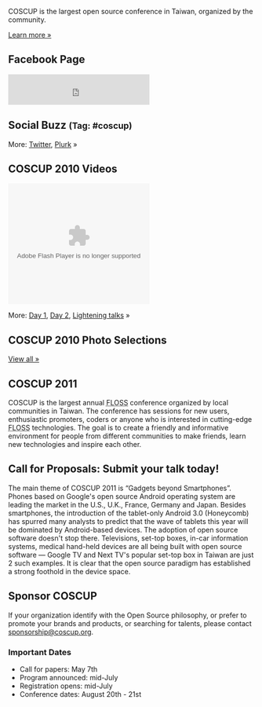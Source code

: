 <div id="sidebar2" class="hideInMobile">
	<div class="intro">
		<p>COSCUP is the largest open source conference in Taiwan, organized by the community.</p>
		<p class="more"><a href="about/">Learn more »</a></p>
	</div>
	<h2>Facebook Page</h2>
	<iframe src="https://www.facebook.com/plugins/likebox.php?href=https%3A%2F%2Fwww.facebook.com%2Fcoscup&amp;width=288&amp;colorscheme=light&amp;show_faces=false&amp;stream=false&amp;header=true&amp;height=62" scrolling="no" frameborder="0" style="border:none; overflow:hidden; width:288px; height:62px; background-color: #fff"></iframe>
	<div id="ipv6block"></div>
	<h2>Social Buzz <small>(Tag: #coscup)</small></h2>
	<div class="socialbuzz"></div>
	<p class="more">More: <a href="https://search.twitter.com/search?q=coscup+OR+from%3Acoscup">Twitter</a>, <a href="http://www.plurk.com/psearch#q=COSCUP">Plurk</a> »</p>
	<h2>COSCUP 2010 Videos</h2>
    <object width="288" height="246" class="video">
      <param name="movie" value="http://www.youtube.com/p/74F06EB83BBBC445?hl=en&amp;fs=1"/>
      <param name="allowFullScreen" value="true"/>
      <param name="allowscriptaccess" value="always"/>
      <embed src="http://www.youtube.com/p/74F06EB83BBBC445?hl=en&amp;fs=1" type="application/x-shockwave-flash" width="288" height="246" allowscriptaccess="always" allowfullscreen="true"></embed>
    </object>
    <p class="more">More: 
        <a href="http://www.youtube.com/view_play_list?p=6B44377354D83D41">Day 1</a>, 
        <a href="http://www.youtube.com/view_play_list?p=31632A9DC6140024">Day 2</a>, 
        <a href="http://www.youtube.com/view_play_list?p=C56D2E96312D2A53">Lightening talks</a> »
    </p>
	<h2>COSCUP 2010 Photo Selections</h2>
	<div class="images"></div>
	<p class="more"><a href="http://www.flickr.com/groups/coscup2010-selection/pool/">View all »</a></p>
</div>

## COSCUP 2011

COSCUP is the largest annual <abbr title="Free/Libre/Open Source Software">FLOSS</abbr> conference organized by local communities in Taiwan. The conference has sessions for new users, enthusiastic promoters, coders or anyone who is interested in cutting-edge <abbr title="Free/Libre/Open Source Software">FLOSS</abbr> technologies. The goal is to create a friendly and informative environment for people from different communities to make friends, learn new technologies and inspire each other.

## Call for Proposals: Submit your talk today!

The main theme of COSCUP 2011 is “Gadgets beyond Smartphones”. Phones
based on Google's open source Android operating system are leading the market in the
U.S., U.K., France, Germany and Japan. Besides smartphones, the
introduction of the tablet-only Android 3.0 (Honeycomb) has spurred many
analysts to predict that the wave of tablets this year will be dominated by
Android-based devices. The adoption of open source software doesn't stop
there. Televisions, set-top boxes, in-car information systems, medical
hand-held devices are all being built with open source software — Google
TV and Next TV's popular set-top box in Taiwan are just 2 such examples. It is
clear that the open source paradigm has established a strong foothold in the
device space.

## Sponsor COSCUP

If your organization identify with the Open Source philosophy,
or prefer to promote your brands and products,
or searching for talents, please contact <sponsorship@coscup.org>.

### Important Dates

* Call for papers: May 7th
* Program announced: mid-July
* Registration opens: mid-July
* Conference dates: August 20th - 21st
